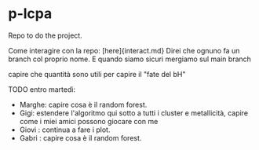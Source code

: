 # p-lcpa

Repo to do the project.

Come interagire con la repo: [here]{interact.md}
Direi che ognuno fa un branch col proprio nome. E quando siamo sicuri mergiamo sul main branch

capire che quantità sono utili per capire il "fate del bH"

TODO entro martedì:
- Marghe: capire cosa è il random forest.
- Gigi: estendere l'algoritmo qui sotto a tutti i cluster e metallicità, capire come i miei amici possono giocare con me
- Giovi : continua a fare i plot.
- Gabri : capire cosa è il random forest.

